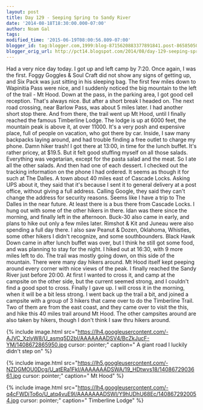 ```yaml
---
layout: post
title: Day 129 - Seeping Spring to Sandy River
date: '2014-08-18T18:30:00.000-07:00'
author: Noam Gal
tags:
modified_time: '2015-06-19T08:00:56.809-07:00'
blogger_id: tag:blogger.com,1999:blog-8715620883377891841.post-8658505023541176255
blogger_orig_url: http://pct14.blogspot.com/2014/08/day-129-seeping-spring-to-sandy-river.html
---
```


 Had a very nice day today.
 I got up and left camp by 7:20. Once again, I was the first. Foggy Goggles &amp;
 Soul Craft did not show any signs of getting up, and Six Pack was just sitting in his sleeping bag.
 The first
 few miles down to Wapinitia Pass were nice, and I suddenly noticed the big mountain to the left of the trail - Mt
 Hood.
 Down at the pass, in the parking area, I got good cell reception. That's always nice. But after a short
 break I headed on.
 The next road crossing, near Barlow Pass, was about 5 miles later. I had another short stop
 there. And from there, the trail went up Mt Hood, until I finally reached the famous Timberline Lodge.
 The
 lodge is up at 6000 feet, the mountain peak is above it, at over 11000. It's a very posh and expensive place, full
 of people on vacation, who got there by car. Inside, I saw many backpacks laying around, and had trouble finding a
 free outlet to charge my phone. Damn hiker trash!
 I got there at 13:00, in time for the lunch buffet. It's
 rather pricey, at $19.5. But it felt good stuffing myself on all those salads. Everything was vegetarian, except for
 the pasta salad and the meat. So I ate all the other salads. And then had one of each dessert.
 I checked out
 the tracking information on the phone I had ordered. It seems as though it for such at The Dalles. A town about 40
 miles east of Cascade Locks. Asking UPS about it, they said that it's because I sent it to general delivery at a
 post office, without giving a full address. Calling Google, they said they can't change the address for security
 reasons. Seems like I have a trip to The Dalles in the near future. At least there is a bus there from Cascade
 Locks.
 I hung out with some of the other hikers in there. Idan was there since the morning, and finally left in
 the afternoon. Buck-30 also came in early, and plans to hike out only a few miles later. Rimshot &amp; Kit and
 Juneau were also spending a full day there. I also saw Peanut &amp; Dozen, Oklahoma, Whistles, some other hikers I
 didn't recognize, and some southbounders. Black Hawk Down came in after lunch buffet was over, but I think he still
 got some food, and was planning to stay for the night.
 I hiked out at 16:30, with 9 more miles left to do. The
 trail was mostly going down, on this side of the mountain. There were many day hikers around. Mt Hood itself kept
 peeping around every corner with nice views of the peak.
 I finally reached the Sandy River just before 20:00.
 At first I wanted to cross it, and camp at the campsite on the other side, but the current seemed strong, and I
 couldn't find a good spot to cross.
 Finally I gave up. I will cross it in the morning, when it will be a bit
 less strong. I went back up the trail a bit, and joined a campsite with a group of 3 hikers that came over to do the
 Timberline Trail. Two of them are from the east coast, and they came over to visit the this, and hike this 40 miles
 trail around Mt Hood.
 The other campsites around are also taken by hikers, though I don't think I saw thru
 hikers around.


{% include image.html src="https://lh4.googleusercontent.com/-AJVC_XzlyW8/U_asmq5D2bI/AAAAAAADSV4/BcZkJucF-YM/1408672865950.jpg cursor: pointer;" caption=" A giant road I luckily didn't step on" %}


{% include image.html src="https://lh5.googleusercontent.com/-NZDGMOU0Dcg/U_atERa1FkI/AAAAAAADSWA/19_HDtwvs18/1408672903661.jpg cursor: pointer;" caption=" Mt Hood" %}


{% include image.html src="https://lh4.googleusercontent.com/-q4cFWDjTo6o/U_atq4vuE9I/AAAAAAADSWI/Y9hUDhU68Ec/1408672920054.jpg cursor: pointer;" caption=" Timberline Lodge" %}

